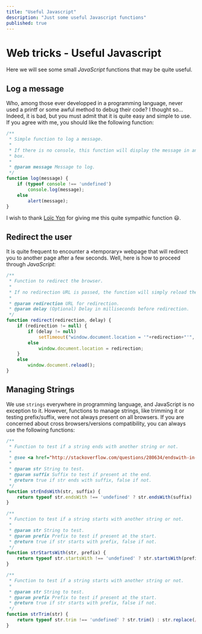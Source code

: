 ```yaml
---
title: "Useful Javascript"
description: "Just some useful Javascript functions"
published: true
---
```


# Web tricks - Useful Javascript

Here we will see some small _JavaScript_ functions that may be quite useful.

## Log a message

Who, among those ever developped in a programming language, never used a printf or some awful method to debug their code?
I thought so... Indeed, it is bad, but you must admit that it is quite easy and simple to use.
If you agree with me, you should like the following function:

```javascript
/**
 * Simple function to log a message.
 * 
 * If there is no console, this function will display the message in an alert 
 * box.
 * 
 * @param message Message to log.
 */
function log(message) {
	if (typeof console !== 'undefined')
		console.log(message);
	else
		alert(message);
}
```

I wish to thank [Loïc Yon](http://www.isima.fr/~loic/) for giving me this quite sympathic function :smiley:.

## Redirect the user

It is quite frequent to encounter a «temporary» webpage that will redirect you to another page after a few seconds.
Well, here is how to proceed through _JavaScript_:

```javascript
/**
 * Function to redirect the browser.
 * 
 * If no redirection URL is passed, the function will simply reload the current page.
 * 
 * @param redirection URL for redirection.
 * @param delay (Optional) Delay in milliseconds before redirection.
 */
function redirect(redirection, delay) {
	if (redirection != null) {
		if (delay != null)
			setTimeout("window.document.location = '"+redirection+"'", delay);
		else
			window.document.location = redirection;
	}
	else
		window.document.reload();
}
```

## Managing Strings

We use `strings` everywhere in programming language, and JavaScript is no exception to it. However, functions to manage strings, like trimming it or testing prefix/suffix, were not always present on all browsers.
If you are concerned about cross browsers/versions compatibility, you can always use the following functions:

```javascript
/**
 * Function to test if a string ends with another string or not.
 * 
 * @see <a href="http://stackoverflow.com/questions/280634/endswith-in-javascript" *="">StackOverflow: endsWith in javascript</a>
 * 
 * @param str String to test.
 * @param suffix Suffix to test if present at the end.
 * @return true if str ends with suffix, false if not.
 */
function strEndsWith(str, suffix) {
	return typeof str.endsWith !== 'undefined' ? str.endsWith(suffix) : str.indexOf(suffix, str.length - suffix.length) !== -1;
}

/**
 * Function to test if a string starts with another string or not.
 * 
 * @param str String to test.
 * @param prefix Prefix to test if present at the start.
 * @return true if str starts with prefix, false if not.
 */
function strStartsWith(str, prefix) {
	return typeof str.startsWith !== 'undefined' ? str.startsWith(prefix) : str.indexOf(prefix, 0) == 0;
}

/**
 * Function to test if a string starts with another string or not.
 * 
 * @param str String to test.
 * @param prefix Prefix to test if present at the start.
 * @return true if str starts with prefix, false if not.
 */
function strTrim(str) {
	return typeof str.trim !== 'undefined' ? str.trim() : str.replace(/^\s+|\s+$/g, '');
}
```
